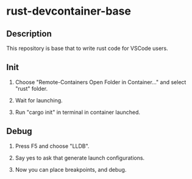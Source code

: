 # rust-devcontainer-base

## Description
This repository is base that to write rust code for VSCode users.

## Init
1. Choose "Remote-Containers Open Folder in Container..." and select "rust" folder.

2. Wait for launching.

3. Run "cargo init" in terminal in container launched.

## Debug
1. Press F5 and choose "LLDB".

2. Say yes to ask that generate launch configurations.

3. Now you can place breakpoints, and debug.
